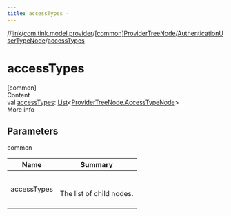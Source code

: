 ```yaml
---
title: accessTypes -
---
```

//[link](../../../index.md)/[com.tink.model.provider](../../index.md)/[[common]ProviderTreeNode](../index.md)/[AuthenticationUserTypeNode](index.md)/[accessTypes](access-types.md)



# accessTypes  
[common]  
Content  
val [accessTypes](access-types.md): [List](https://kotlinlang.org/api/latest/jvm/stdlib/kotlin.collections/-list/index.html)<[ProviderTreeNode.AccessTypeNode](../-access-type-node/index.md)>  
More info  


## Parameters  
  
common  
  
|  Name|  Summary| 
|---|---|
| <a name="com.tink.model.provider/ProviderTreeNode.AuthenticationUserTypeNode/accessTypes/#/PointingToDeclaration/"></a>accessTypes| <a name="com.tink.model.provider/ProviderTreeNode.AuthenticationUserTypeNode/accessTypes/#/PointingToDeclaration/"></a><br><br>The list of child nodes.<br><br>
  
  



